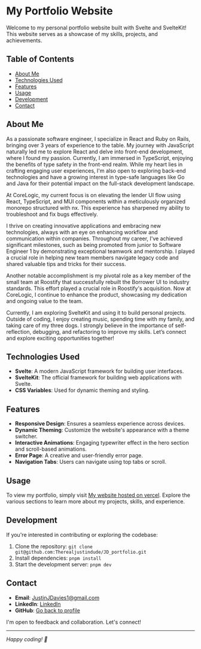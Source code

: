 # My Portfolio Website

Welcome to my personal portfolio website built with Svelte and SvelteKit! This website serves as a showcase of my skills, projects, and achievements.

## Table of Contents

- [About Me](#about-me)
- [Technologies Used](#technologies-used)
- [Features](#features)
- [Usage](#usage)
- [Development](#development)
- [Contact](#contact)

## About Me

As a passionate software engineer, I specialize in React and Ruby on Rails, bringing over 3 years of experience to the table. My journey with JavaScript naturally led me to explore React and delve into front-end development, where I found my passion. Currently, I am immersed in TypeScript, enjoying the benefits of type safety in the front-end realm. While my heart lies in crafting engaging user experiences, I'm also open to exploring back-end technologies and have a growing interest in type-safe languages like Go and Java for their potential impact on the full-stack development landscape.

At CoreLogic, my current focus is on elevating the lender UI flow using React, TypeScript, and MUI components within a meticulously organized monorepo structured with nx. This experience has sharpened my ability to troubleshoot and fix bugs effectively.

I thrive on creating innovative applications and embracing new technologies, always with an eye on enhancing workflow and communication within companies. Throughout my career, I've achieved significant milestones, such as being promoted from junior to Software Engineer 1 by demonstrating exceptional teamwork and mentorship. I played a crucial role in helping new team members navigate legacy code and shared valuable tips and tricks for their success.

Another notable accomplishment is my pivotal role as a key member of the small team at Roostify that successfully rebuilt the Borrower UI to industry standards. This effort played a crucial role in Roostify's acquisition. Now at CoreLogic, I continue to enhance the product, showcasing my dedication and ongoing value to the team.

Currently, I am exploring SvelteKit and using it to build personal projects. Outside of coding, I enjoy creating music, spending time with my family, and taking care of my three dogs. I strongly believe in the importance of self-reflection, debugging, and refactoring to improve my skills. Let’s connect and explore exciting opportunities together!

## Technologies Used

- **Svelte**: A modern JavaScript framework for building user interfaces.
- **SvelteKit**: The official framework for building web applications with Svelte.
- **CSS Variables**: Used for dynamic theming and styling.

## Features

- **Responsive Design**: Ensures a seamless experience across devices.
- **Dynamic Theming**: Customize the website's appearance with a theme switcher.
- **Interactive Animations**: Engaging typewriter effect in the hero section and scroll-based animations.
- **Error Page**: A creative and user-friendly error page.
- **Navigation Tabs**: Users can navigate using top tabs or scroll.

## Usage

To view my portfolio, simply visit [My website hosted on vercel](https://justindaviesdev.vercel.app/). Explore the various sections to learn more about my projects, skills, and experience.

## Development

If you're interested in contributing or exploring the codebase:

1. Clone the repository: `git clone git@github.com:Therealjustindude/JD_portfolio.git`
2. Install dependencies: `pnpm install`
3. Start the development server: `pnpm dev`

## Contact

- **Email**: JustinJDavies1@gmail.com
- **LinkedIn**: [LinkedIn](https://www.linkedin.com/in/justin-j-davies/)
- **GitHub**: [Go back to profile](https://github.com/Therealjustindude)

I'm open to feedback and collaboration. Let's connect!

---

*Happy coding! 🚀*
